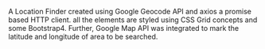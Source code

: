 A Location Finder created using Google Geocode API and axios a promise based HTTP client.
all the elements are styled using CSS Grid concepts and some Bootstrap4. Further, Google Map API was integrated to mark the latitude and longitude of area to be searched.
